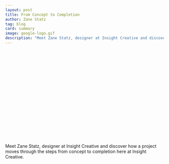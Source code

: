 ```yaml
---
layout: post
title: From Concept to Completion
author: Zane Statz  
tag: blog
card: summary
image: google-logo.gif
description: "Meet Zane Statz, designer at Insight Creative and discover how a project moves through the steps from concept to completion here at Insight Creative."
---
```


<script src="//fast.wistia.com/embed/medias/o6b46vjfum.jsonp" async></script><script src="//fast.wistia.com/assets/external/E-v1.js" async></script><div class="wistia_responsive_padding" style="padding:56.25% 0 0 0;position:relative;"><div class="wistia_responsive_wrapper" style="height:100%;left:0;position:absolute;top:0;width:100%;"><div class="wistia_embed wistia_async_o6b46vjfum seo=false videoFoam=true" style="height:100%;width:100%">&nbsp;</div></div></div>

Meet Zane Statz, designer at Insight Creative and discover how a project moves through the steps from concept to completion here at Insight Creative.
